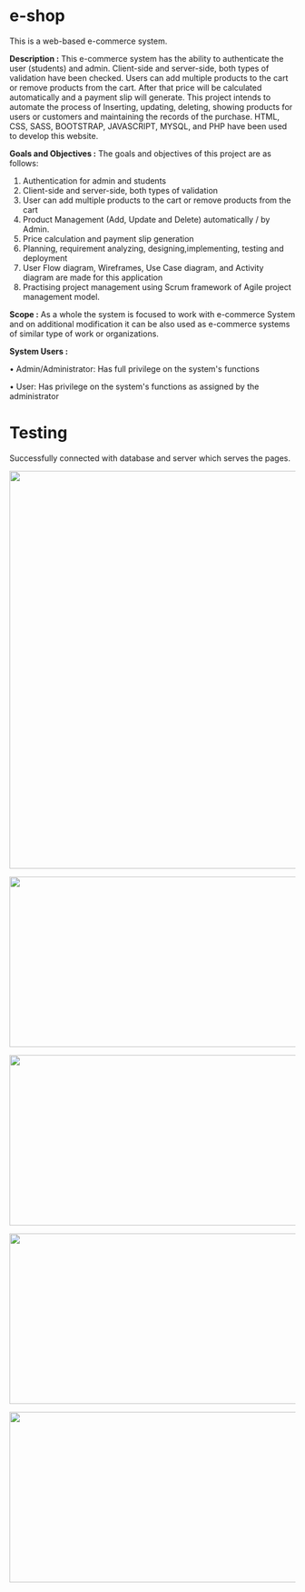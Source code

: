 # e-shop
This is a web-based e-commerce system.

**Description :**
This e-commerce system has the ability to authenticate the user (students) and admin. Client-side and server-side, both types of validation have been checked. Users can add multiple products to the cart or remove products from the cart. After that price will be calculated automatically and a payment slip will generate. This project intends to automate the process of Inserting, updating, deleting, showing products for users or customers and maintaining the records of the purchase. HTML, CSS, SASS, BOOTSTRAP, JAVASCRIPT, MYSQL, and PHP have been used to develop this website.

**Goals and Objectives :**
The goals and objectives of this project are as follows:
1. Authentication for admin and students
2. Client-side and server-side, both types of validation
3. User can add multiple products to the cart or remove products from the cart
4. Product Management (Add, Update and Delete) automatically / by Admin.
5. Price calculation and payment slip generation
6. Planning, requirement analyzing, designing,implementing, testing and deployment
7. User Flow diagram, Wireframes, Use Case diagram, and Activity diagram are made for this application
8. Practising project management using Scrum framework of Agile project management model.

**Scope :**
As a whole the system is focused to work with e-commerce System and on additional modification it can be also used as e-commerce systems of similar type of work or organizations.

**System Users :**

• Admin/Administrator: Has full privilege on the system's functions

• User: Has privilege on the system's functions as assigned by the administrator

# Testing
Successfully connected with database and server which serves the pages.

<p align="center">
  <img src=https://user-images.githubusercontent.com/43060004/200105267-2691a0c8-0d49-44ec-bca5-1830b512a07c.png width="600" height="700"/>
</p>

<p align="center">
  <img src=https://user-images.githubusercontent.com/43060004/200105252-5f50eeb6-ba89-48e1-beee-fae04b2841de.png width="600" height="300"/>
</p>

<p align="center">
  <img src=https://user-images.githubusercontent.com/43060004/200105253-1117ecf7-44a1-4362-991f-de261eeb8296.png width="600" height="300"/>
</p>

<p align="center">
  <img src=https://user-images.githubusercontent.com/43060004/200105254-80a34410-8c47-4168-9ad7-9ad4b67cf71b.png width="600" height="300"/>
</p>

<p align="center">
  <img src=https://user-images.githubusercontent.com/43060004/200105250-d8dd3482-cdc3-42d4-8ad7-59bf05c56e7c.png width="600" height="300"/>
</p>


